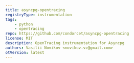 ```yaml
---
title: asyncpg-opentracing
registryType: instrumentation
tags:
    - python
    - opentracing
repo: https://github.com/condorcet/asyncpg-opentracing
license: MIT
description: OpenTracing instrumentation for Asyncpg
authors: Vasilii Novikov <novikov.vz@gmail.com>
otVersion: latest
---
```

